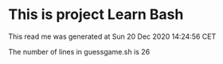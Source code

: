 # This is project Learn Bash 


This read me was generated at
Sun 20 Dec 2020 14:24:56 CET

The number of lines in guessgame.sh  is
26
